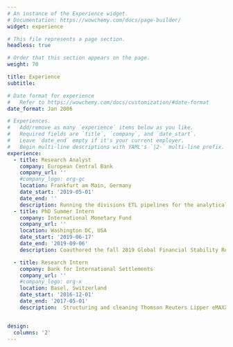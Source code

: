 ```yaml
---
# An instance of the Experience widget.
# Documentation: https://wowchemy.com/docs/page-builder/
widget: experience

# This file represents a page section.
headless: true

# Order that this section appears on the page.
weight: 70

title: Experience
subtitle:

# Date format for experience
#   Refer to https://wowchemy.com/docs/customization/#date-format
date_format: Jan 2006

# Experiences.
#   Add/remove as many `experience` items below as you like.
#   Required fields are `title`, `company`, and `date_start`.
#   Leave `date_end` empty if it's your current employer.
#   Begin multi-line descriptions with YAML's `|2-` multi-line prefix.
experience:
  - title: Research Analyst 
    company: European Central Bank
    company_url: ''
    #company_logo: org-gc
    location: Frankfurt am Main, Germany
    date_start: '2019-05-01'
    date_end: ''
    description: Running the divisions ETL pipelines for the analytical credit dataset AnaCredit and securities data. 
  - title: PhD Summer Intern
    company: International Monetary Fund
    company_url: ''
    location: Washington DC, USA
    date_start: '2019-06-17'
    date_end: '2019-09-06'
    description: Coauthored the fall 2019 Global Financial Stability Report's analytical chapter on [Banks dollar funding - a source of financial vulnerability](https://www.imf.org/~/media/Files/Publications/GFSR/2019/October/English/ch5.ashx?la=en) 

  - title: Research Intern
    company: Bank for International Settlements
    company_url: ''
    #company_logo: org-x
    location: Basel, Switzerland
    date_start: '2016-12-01'
    date_end: '2017-05-01'
    description:  Structuring and cleaning Thomson Reuters Lipper eMAXX database using R/Python for [research project](https://www.bis.org/publ/work868.pdf)


design:
  columns: '2'
---
```

